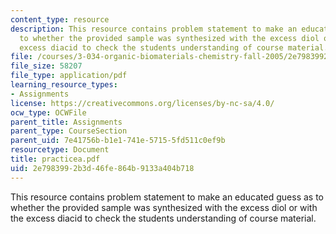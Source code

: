 ```yaml
---
content_type: resource
description: This resource contains problem statement to make an educated guess as
  to whether the provided sample was synthesized with the excess diol or with the
  excess diacid to check the students understanding of course material.
file: /courses/3-034-organic-biomaterials-chemistry-fall-2005/2e7983992b3d46fe864b9133a404b718_practicea.pdf
file_size: 58207
file_type: application/pdf
learning_resource_types:
- Assignments
license: https://creativecommons.org/licenses/by-nc-sa/4.0/
ocw_type: OCWFile
parent_title: Assignments
parent_type: CourseSection
parent_uid: 7e41756b-b1e1-741e-5715-5fd511c0ef9b
resourcetype: Document
title: practicea.pdf
uid: 2e798399-2b3d-46fe-864b-9133a404b718
---
```

This resource contains problem statement to make an educated guess as to whether the provided sample was synthesized with the excess diol or with the excess diacid to check the students understanding of course material.